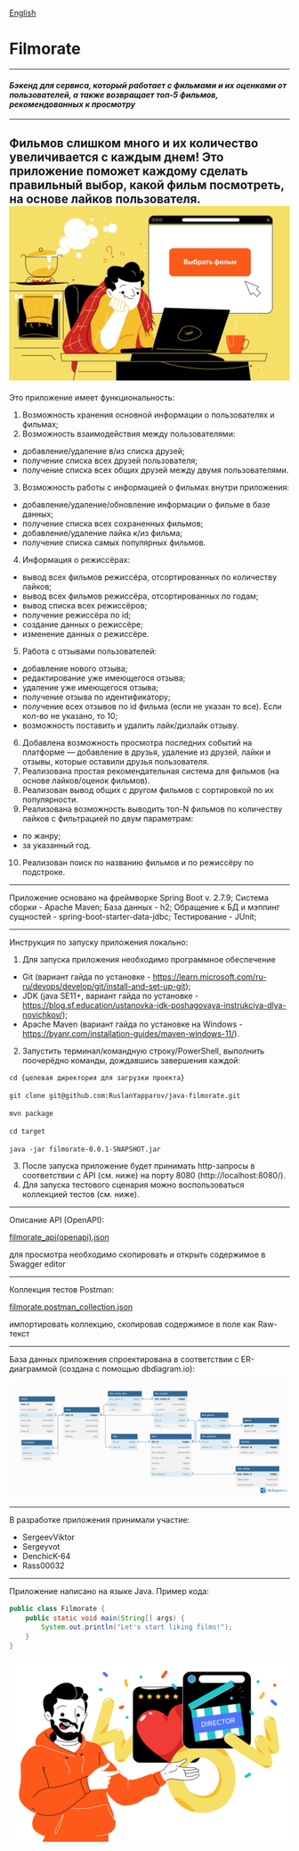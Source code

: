 [English](..%2FREADME.md)

# Filmorate

---

#### *_Бэкенд для сервиса, который работает с фильмами и их оценками от пользователей, а также возвращает топ-5 фильмов, рекомендованных к просмотру_* 

---
Фильмов слишком много и их количество увеличивается с каждым днем!
Это приложение поможет каждому сделать правильный выбор, какой фильм посмотреть, на основе лайков пользователя.
![Difficult choice.gif](Difficult%20choice.gif)
---

Это приложение имеет функциональность:

1. Возможность хранения основной информации о пользователях и фильмах;
2. Возможность взаимодействия между пользователями: 
- добавление/удаление в/из списка друзей; 
- получение списка всех друзей пользователя; 
- получение списка всех общих друзей между двумя пользователями.
3. Возможность работы с информацией о фильмах внутри приложения: 
- добавление/удаление/обновление информации о фильме в базе данных;
- получение списка всех сохраненных фильмов; 
- добавление/удаление лайка к/из фильма; 
- получение списка самых популярных фильмов.
4. Информация о режиссёрах:
- вывод всех фильмов режиссёра, отсортированных по количеству лайков;
- вывод всех фильмов режиссёра, отсортированных по годам;
- вывод списка всех режиссёров;
- получение режиссёра по id;
- создание данных о режиссёре;
- изменение данных о режиссёре.
5. Работа с отзывами пользователей:
- добавление нового отзыва;
- редактирование уже имеющегося отзыва;
- удаление уже имеющегося отзыва;
- получение отзыва по идентификатору;
- получение всех отзывов по id фильма (если не указан то все). Если кол-во не указано, то 10;
- возможность поставить и удалить лайк/дизлайк отзыву.
6. Добавлена возможность просмотра последних событий на платформе — добавление в друзья, удаление из друзей, лайки и отзывы, которые оставили друзья пользователя.
7. Реализована простая рекомендательная система для фильмов (на основе лайков/оценок фильмов).
8. Реализован вывод общих с другом фильмов с сортировкой по их популярности.
9. Реализована возможность выводить топ-N фильмов по количеству лайков с фильтрацией по двум параметрам:
- по жанру;
- за указанный год.
10. Реализован поиск по названию фильмов и по режиссёру по подстроке.
---
Приложение основано на фреймворке Spring Boot v. 2.7.9;
Система сборки - Apache Maven;
База данных - h2;
Обращение к БД и мэппинг сущностей - spring-boot-starter-data-jdbc;
Тестирование - JUnit;

---

Инструкция по запуску приложения локально:
1. Для запуска приложения необходимо программное обеспечение
- Git (вариант гайда по установке - https://learn.microsoft.com/ru-ru/devops/develop/git/install-and-set-up-git);
- JDK (java SE11+, вариант гайда по установке - https://blog.sf.education/ustanovka-jdk-poshagovaya-instrukciya-dlya-novichkov/);
- Apache Maven (вариант гайда по установке на Windows - https://byanr.com/installation-guides/maven-windows-11/).
2. Запустить терминал/командную строку/PowerShell, выполнить поочерёдно команды, дождавшись завершения каждой:
```
cd {целевая директория для загрузки проекта}

git clone git@github.com:RuslanYapparov/java-filmorate.git

mvn package

cd target

java -jar filmorate-0.0.1-SNAPSHOT.jar

```
3. После запуска приложение будет принимать http-запросы в соответствии с API (см. ниже) на порту 8080 (http://localhost:8080/).
4. Для запуска тестового сценария можно воспользоваться коллекцией тестов (см. ниже).
---

Описание API (OpenAPI):

[filmorate_api(openapi).json](filmorate_api%28openapi%29.json)

для просмотра необходимо скопировать и открыть содержимое в Swagger editor

---

Коллекция тестов Postman:

[filmorate.postman_collection.json](filmorate.postman_collection.json)

импортировать коллекцию, скопировав содержимое в поле как Raw-текст

---

База данных приложения спроектирована в соответствии с ER-диаграммой (создана с помощью dbdiagram.io):

![filmorate_er_diagram.jpg](filmorate_er_diagram.jpg)

---

В разработке приложения принимали участие:
- SergeevViktor
- Sergeyvot
- DenchicK-64
- Rass00032

---

Приложение написано на языке Java. Пример кода:
```java
public class Filmorate {
    public static void main(String[] args) {
        System.out.println("Let's start liking films!");
    }
}
```
![GoodWork.jpg](GoodWork.jpg)